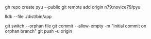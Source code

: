 gh repo create pyu --public
git remote add origin n79:novice79/pyu
<!-- git remote set-url origin n79:novice79/pyu -->

lldb --file ./dist/bin/app

<!-- todo: rebuild all android lib with android-ndk-r25c -->
<!-- create empty branch -->
git switch --orphan file
git commit --allow-empty -m "Initial commit on orphan branch"
git push -u origin <new branch>